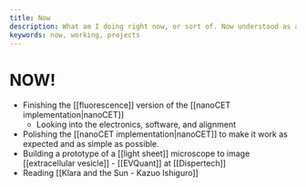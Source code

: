 ```yaml
---
title: Now
description: What am I doing right now, or sort of. Now understood as a continuum and not as an instant.
keywords: now, working, projects
---
```

# NOW!
- Finishing the [[fluorescence]] version of the [[nanoCET implementation|nanoCET]]
    - Looking into the electronics, software, and alignment
- Polishing the [[nanoCET implementation|nanoCET]] to make it work as expected and as simple as possible.  
- Building a prototype of a [[light sheet]] microscope to image [[extracellular vesicle]] - [[EVQuant]] at [[Dispertech]]
- Reading [[Klara and the Sun - Kazuo Ishiguro]]